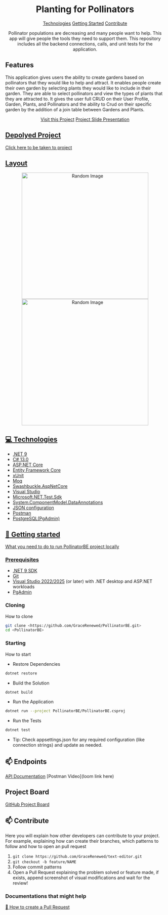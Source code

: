 

<h1 align="center" style="font-weight: bold;">Planting for Pollinators</h1>

<p align="center">
<a href="#tech">Technologies</a>
<a href="#started">Getting Started</a>
<a href="#contribute">Contribute</a> 
</p>


<p align="center">Pollinator populations are decreasing and many people want to help. This app will give people the tools they need to support them. This repository includes all the backend connections, calls, and unit tests for the application.</p>

<h2 id="feature"> Features</h2>  

This application gives users the ability to create gardens based on pollinators that they would like to help and attract. It enables people create their own garden by selecting plants they would like to include in their garden. They are able to select pollinators and view the types of plants that they are attracted to. It gives the user full CRUD on their User Profile, Garden, Plants, and Pollinators and the ability to Crud on their specific garden by the addition of a join table between Gardens and Plants.

<p align="center">
<a href="https://github.com/ShaanCoding"> Visit this Project</a>
<a href="https://docs.google.com/presentation/d/16FfCE0A8rwL9ZbVFrgeazzTcfgQc6p0My5CoAg6qO0A/edit?usp=sharing"> Project Slide Presentation
</p>

<h2 id="depolyment"> Depolyed Project</h2>
Click here to be taken to project

<h2 id="layout"> Layout</h2>

<p align="center">

<img src="" alt="Random Image" width="400px">
<img src="" alt="Random Image" width="400px">
</p>

<h2 id="technologies">💻 Technologies</h2>

- .NET 9 
- C# 13.0 
- ASP.NET Core 
- Entity Framework Core 
- xUnit 
- Moq 
- 	Swashbuckle.AspNetCore 
- Visual Studio 
- 	Microsoft.NET.Test.Sdk
- System.ComponentModel.DataAnnotations 
- JSON configuration 
- Postman
- PostgreSQL(PgAdmin)

<h2 id="started">🚀 Getting started</h2>

What you need to do to run PollinatorBE project locally

<h3>Prerequisites</h3>


- [.NET 9 SDK](https://dotnet.microsoft.com./en-us/)
- [Git](https://git-scm.com/)
- [Visual Studio 2022/2025](https://visualstudio.microsoft.com/) (or later) with .NET desktop and ASP.NET workloads
- [PgAdmin](https://www.postgresql.org/download/)

<h3>Cloning</h3>

How to clone 

```bash
git clone <https://github.com/GraceRenewed/PollinatorBE.git>
cd <PollinatorBE>
```

<h3>Starting</h3>

How to start 

- Restore Dependencies
```bash
dotnet restore
```
- Build the Solution
```bash
dotnet build
```
- Run the Application 
```bash
dotnet run --project PollinatorBE/PollinatorBE.csproj
```
- Run the Tests
```bash
dotnet test
```
- Tip:
Check appsettings.json for any required configuration (like connection strings) and update as needed.

<h2 id="apiCalls">📫 Endpoints</h2>

 [API Documentation](https://documenter.getpostman.com/view/36650801/2sB2x3msj5)
 [Postman Video](loom link here)

<h2 id="projboard"> Project Board</h2>

[GitHub Project Board](https://github.com/users/GraceRenewed/projects/6)

<h2 id="contribute">📫 Contribute</h2>

Here you will explain how other developers can contribute to your project. For example, explaining how can create their branches, which patterns to follow and how to open an pull request

1. `git clone https://github.com/GraceRenewed/text-editor.git`
2. `git checkout -b feature/NAME`
3. Follow commit patterns
4. Open a Pull Request explaining the problem solved or feature made, if exists, append screenshot of visual modifications and wait for the review!

<h3>Documentations that might help</h3>

[📝 How to create a Pull Request](https://www.atlassian.com/br/git/tutorials/making-a-pull-request)

